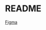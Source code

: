 # README
<a href="https://www.figma.com/file/eM0zqCk6v4bJ9PZWG68yy3/Quittance?node-id=0%3A1" taget="_blank">Figma</a>
